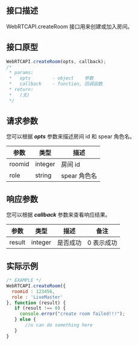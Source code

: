 ## 接口描述
WebRTCAPI.createRoom 接口用来创建或加入房间。
## 接口原型
```javascript
WebRTCAPI.createRoom(opts, callback);
/*
 * params:
 *   opts  		 - object	 参数
 *   callback    - function, 回调函数
 * return:
 *   (无)
 */
```
## 请求参数
您可以根据 ***opts*** 参数来描述房间 id 和 spear 角色名。

| 参数     | 类型      | 描述       |
| ------ | ------- | -------- |
| roomid | integer | 房间 id     |
| role   | string  | spear 角色名 |

## 响应参数 
您可以根据 ***callback*** 参数来查看响应结果。

| 参数     | 类型      | 描述   | 备注    |
| ------ | ------- | ---- | ----- |
| result | integer | 是否成功 | 0 表示成功 |

## 实际示例

```javascript
/* EXAMPLE */
WebRTCAPI.createRoom({
  roomid : 123456,
  role : 'LiveMaster'
}, function (result) {
   if (result !== 0) {
     console.error("create room failed!!!");
   } else {
       //u can do something here
   }
}
```